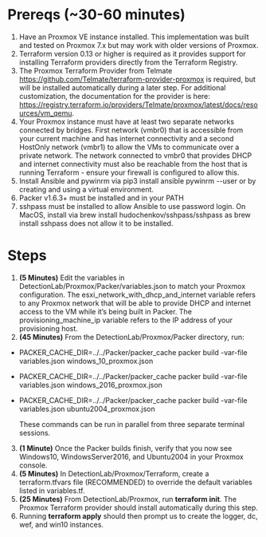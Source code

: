 # Prereqs (~30-60 minutes)

1. Have an Proxmox VE instance installed. This implementation was built and tested on Proxmox 7.x but may work with older versions of Proxmox.  
2. Terraform version 0.13 or higher is required as it provides support for installing Terraform providers directly from the Terraform Registry.  
3. The Proxmox Terraform Provider from Telmate https://github.com/Telmate/terraform-provider-proxmox is required, but will be installed automatically during a later step. For additional customization, the documentation for the provider is here: https://registry.terraform.io/providers/Telmate/proxmox/latest/docs/resources/vm_qemu.  
4. Your Proxmox instance must have at least two separate networks connected by bridges. First network (vmbr0) that is accessible from your current machine and has internet connectivity and a second HostOnly network (vmbr1) to allow the VMs to communicate over a private network. The network connected to vmbr0 that provides DHCP and internet connectivity must also be reachable from the host that is running Terraform - ensure your firewall is configured to allow this.  
5. Install Ansible and pywinrm via pip3 install ansible pywinrm --user or by creating and using a virtual environment.  
6. Packer v1.6.3+ must be installed and in your PATH  
7. sshpass must be installed to allow Ansible to use password login. On MacOS, install via brew install hudochenkov/sshpass/sshpass as brew install sshpass does not allow it to be installed.

# Steps

1. **(5 Minutes)** Edit the variables in DetectionLab/Proxmox/Packer/variables.json to match your Proxmox configuration. The esxi_network_with_dhcp_and_internet variable refers to any Proxmox network that will be able to provide DHCP and internet access to the VM while it’s being built in Packer. The provisioning_machine_ip variable refers to the IP address of your provisioning host.  
2. **(45 Minutes)** From the DetectionLab/Proxmox/Packer directory, run:
- PACKER_CACHE_DIR=../../Packer/packer_cache packer build -var-file variables.json windows_10_proxmox.json
- PACKER_CACHE_DIR=../../Packer/packer_cache packer build -var-file variables.json windows_2016_proxmox.json
- PACKER_CACHE_DIR=../../Packer/packer_cache packer build -var-file variables.json ubuntu2004_proxmox.json

  These commands can be run in parallel from three separate terminal sessions.

3. **(1 Minute)** Once the Packer builds finish, verify that you now see Windows10, WindowsServer2016, and Ubuntu2004 in your Proxmox console.  
4. **(5 Minutes)** In DetectionLab/Proxmox/Terraform, create a terraform.tfvars file (RECOMMENDED) to override the default variables listed in variables.tf.  
5. **(25 Minutes)** From DetectionLab/Proxmox, run **terraform init**. The Proxmox Terraform provider should install automatically during this step.  
6. Running **terraform apply** should then prompt us to create the logger, dc, wef, and win10 instances.  
